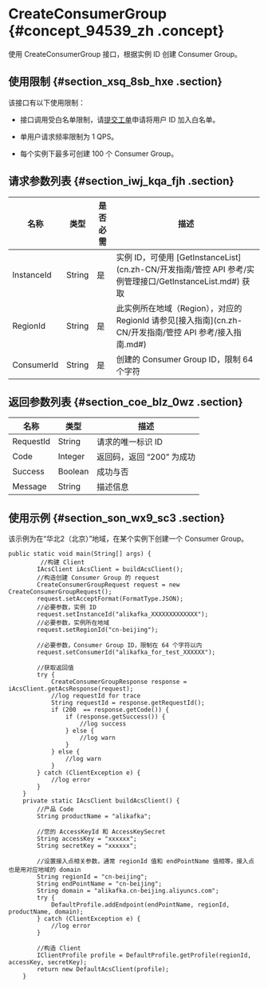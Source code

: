 # CreateConsumerGroup {#concept_94539_zh .concept}

使用 CreateConsumerGroup 接口，根据实例 ID 创建 Consumer Group。

## 使用限制 {#section_xsq_8sb_hxe .section}

该接口有以下使用限制：

-   接口调用受白名单限制，请[提交工单](https://selfservice.console.aliyun.com/ticket/createIndex)申请将用户 ID 加入白名单。

-   单用户请求频率限制为 1 QPS。

-   每个实例下最多可创建 100 个 Consumer Group。


## 请求参数列表 {#section_iwj_kqa_fjh .section}

|名称|类型|是否必需|描述|
|--|--|----|--|
|InstanceId|String|是|实例 ID，可使用 [GetInstanceList](cn.zh-CN/开发指南/管控 API 参考/实例管理接口/GetInstanceList.md#) 获取|
|RegionId|String|是|此实例所在地域（Region），对应的 RegionId 请参见[接入指南](cn.zh-CN/开发指南/管控 API 参考/接入指南.md#)|
|ConsumerId|String|是|创建的 Consumer Group ID，限制 64 个字符|

## 返回参数列表 {#section_coe_blz_0wz .section}

|名称|类型|描述|
|--|--|--|
|RequestId|String|请求的唯一标识 ID|
|Code|Integer|返回码，返回 “200” 为成功|
|Success|Boolean|成功与否|
|Message|String|描述信息|

## 使用示例 {#section_son_wx9_sc3 .section}

该示例为在“华北2（北京）”地域，在某个实例下创建一个 Consumer Group。

``` {#codeblock_gpc_spq_b70}
public static void main(String[] args) {
         //构建 Client
        IAcsClient iAcsClient = buildAcsClient();
        //构造创建 Consumer Group 的 request
        CreateConsumerGroupRequest request = new CreateConsumerGroupRequest();
        request.setAcceptFormat(FormatType.JSON);
        //必要参数，实例 ID
        request.setInstanceId("alikafka_XXXXXXXXXXXXX");
        //必要参数，实例所在地域
        request.setRegionId("cn-beijing");

        //必要参数，Consumer Group ID，限制在 64 个字符以内
        request.setConsumerId("alikafka_for_test_XXXXXX");

        //获取返回值
        try {
            CreateConsumerGroupResponse response = iAcsClient.getAcsResponse(request);
            //log requestId for trace
            String requestId = response.getRequestId();
            if (200  == response.getCode()) {
                if (response.getSuccess()) {
                    //log success
                } else {
                    //log warn
                }
            } else {
                //log warn
            }
        } catch (ClientException e) {
            //log error
        }
    }
    private static IAcsClient buildAcsClient() {
        //产品 Code
        String productName = "alikafka";

        //您的 AccessKeyId 和 AccessKeySecret
        String accessKey = "xxxxxx";
        String secretKey = "xxxxxx";

        //设置接入点相关参数，通常 regionId 值和 endPointName 值相等，接入点也是用对应地域的 domain
        String regionId = "cn-beijing";
        String endPointName = "cn-beijing";
        String domain = "alikafka.cn-beijing.aliyuncs.com";
        try {
            DefaultProfile.addEndpoint(endPointName, regionId, productName, domain);
        } catch (ClientException e) {
            //log error
        }

        //构造 Client
        IClientProfile profile = DefaultProfile.getProfile(regionId, accessKey, secretKey);
        return new DefaultAcsClient(profile);
    }
			
```

